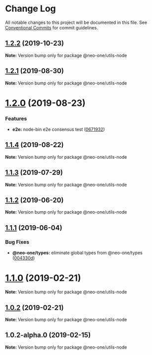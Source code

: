 # Change Log

All notable changes to this project will be documented in this file.
See [Conventional Commits](https://conventionalcommits.org) for commit guidelines.

## [1.2.2](https://github.com/neo-one-suite/neo-one/compare/@neo-one/utils-node@1.2.1...@neo-one/utils-node@1.2.2) (2019-10-23)

**Note:** Version bump only for package @neo-one/utils-node





## [1.2.1](https://github.com/neo-one-suite/neo-one/compare/@neo-one/utils-node@1.2.0...@neo-one/utils-node@1.2.1) (2019-08-30)

**Note:** Version bump only for package @neo-one/utils-node





# [1.2.0](https://github.com/neo-one-suite/neo-one/compare/@neo-one/utils-node@1.1.4...@neo-one/utils-node@1.2.0) (2019-08-23)


### Features

* **e2e:** node-bin e2e consensus test ([0671932](https://github.com/neo-one-suite/neo-one/commit/0671932))





## [1.1.4](https://github.com/neo-one-suite/neo-one/compare/@neo-one/utils-node@1.1.3...@neo-one/utils-node@1.1.4) (2019-08-22)

**Note:** Version bump only for package @neo-one/utils-node





## [1.1.3](https://github.com/neo-one-suite/neo-one/compare/@neo-one/utils-node@1.1.2...@neo-one/utils-node@1.1.3) (2019-07-29)

**Note:** Version bump only for package @neo-one/utils-node





## [1.1.2](https://github.com/neo-one-suite/neo-one/compare/@neo-one/utils-node@1.1.1...@neo-one/utils-node@1.1.2) (2019-06-20)

**Note:** Version bump only for package @neo-one/utils-node





## [1.1.1](https://github.com/neo-one-suite/neo-one/compare/@neo-one/utils-node@1.1.0...@neo-one/utils-node@1.1.1) (2019-06-04)


### Bug Fixes

* **@neo-one/types:** eliminate global types from @neo-one/types ([004330d](https://github.com/neo-one-suite/neo-one/commit/004330d))





# [1.1.0](https://github.com/neo-one-suite/neo-one/compare/@neo-one/utils-node@1.0.2...@neo-one/utils-node@1.1.0) (2019-02-21)

**Note:** Version bump only for package @neo-one/utils-node





## [1.0.2](https://github.com/neo-one-suite/neo-one/compare/@neo-one/utils-node@1.0.2-alpha.0...@neo-one/utils-node@1.0.2) (2019-02-21)

**Note:** Version bump only for package @neo-one/utils-node





## 1.0.2-alpha.0 (2019-02-15)

**Note:** Version bump only for package @neo-one/utils-node
